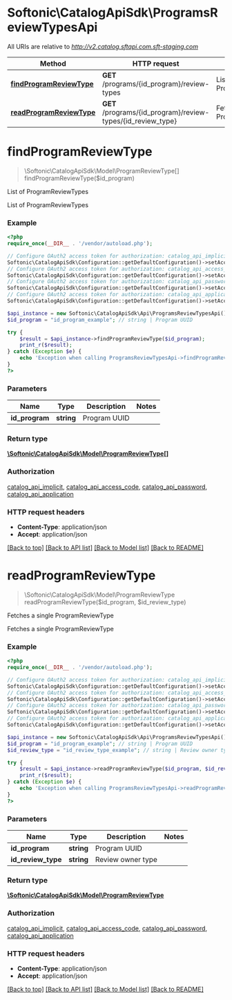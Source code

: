 # Softonic\CatalogApiSdk\ProgramsReviewTypesApi

All URIs are relative to *http://v2.catalog.sftapi.com.sft-staging.com*

Method | HTTP request | Description
------------- | ------------- | -------------
[**findProgramReviewType**](ProgramsReviewTypesApi.md#findProgramReviewType) | **GET** /programs/{id_program}/review-types | List of ProgramReviewTypes
[**readProgramReviewType**](ProgramsReviewTypesApi.md#readProgramReviewType) | **GET** /programs/{id_program}/review-types/{id_review_type} | Fetches a single ProgramReviewType


# **findProgramReviewType**
> \Softonic\CatalogApiSdk\Model\ProgramReviewType[] findProgramReviewType($id_program)

List of ProgramReviewTypes

List of ProgramReviewTypes

### Example
```php
<?php
require_once(__DIR__ . '/vendor/autoload.php');

// Configure OAuth2 access token for authorization: catalog_api_implicit
Softonic\CatalogApiSdk\Configuration::getDefaultConfiguration()->setAccessToken('YOUR_ACCESS_TOKEN');
// Configure OAuth2 access token for authorization: catalog_api_access_code
Softonic\CatalogApiSdk\Configuration::getDefaultConfiguration()->setAccessToken('YOUR_ACCESS_TOKEN');
// Configure OAuth2 access token for authorization: catalog_api_password
Softonic\CatalogApiSdk\Configuration::getDefaultConfiguration()->setAccessToken('YOUR_ACCESS_TOKEN');
// Configure OAuth2 access token for authorization: catalog_api_application
Softonic\CatalogApiSdk\Configuration::getDefaultConfiguration()->setAccessToken('YOUR_ACCESS_TOKEN');

$api_instance = new Softonic\CatalogApiSdk\Api\ProgramsReviewTypesApi();
$id_program = "id_program_example"; // string | Program UUID

try {
    $result = $api_instance->findProgramReviewType($id_program);
    print_r($result);
} catch (Exception $e) {
    echo 'Exception when calling ProgramsReviewTypesApi->findProgramReviewType: ', $e->getMessage(), PHP_EOL;
}
?>
```

### Parameters

Name | Type | Description  | Notes
------------- | ------------- | ------------- | -------------
 **id_program** | **string**| Program UUID |

### Return type

[**\Softonic\CatalogApiSdk\Model\ProgramReviewType[]**](../Model/ProgramReviewType.md)

### Authorization

[catalog_api_implicit](../../README.md#catalog_api_implicit), [catalog_api_access_code](../../README.md#catalog_api_access_code), [catalog_api_password](../../README.md#catalog_api_password), [catalog_api_application](../../README.md#catalog_api_application)

### HTTP request headers

 - **Content-Type**: application/json
 - **Accept**: application/json

[[Back to top]](#) [[Back to API list]](../../README.md#documentation-for-api-endpoints) [[Back to Model list]](../../README.md#documentation-for-models) [[Back to README]](../../README.md)

# **readProgramReviewType**
> \Softonic\CatalogApiSdk\Model\ProgramReviewType readProgramReviewType($id_program, $id_review_type)

Fetches a single ProgramReviewType

Fetches a single ProgramReviewType

### Example
```php
<?php
require_once(__DIR__ . '/vendor/autoload.php');

// Configure OAuth2 access token for authorization: catalog_api_implicit
Softonic\CatalogApiSdk\Configuration::getDefaultConfiguration()->setAccessToken('YOUR_ACCESS_TOKEN');
// Configure OAuth2 access token for authorization: catalog_api_access_code
Softonic\CatalogApiSdk\Configuration::getDefaultConfiguration()->setAccessToken('YOUR_ACCESS_TOKEN');
// Configure OAuth2 access token for authorization: catalog_api_password
Softonic\CatalogApiSdk\Configuration::getDefaultConfiguration()->setAccessToken('YOUR_ACCESS_TOKEN');
// Configure OAuth2 access token for authorization: catalog_api_application
Softonic\CatalogApiSdk\Configuration::getDefaultConfiguration()->setAccessToken('YOUR_ACCESS_TOKEN');

$api_instance = new Softonic\CatalogApiSdk\Api\ProgramsReviewTypesApi();
$id_program = "id_program_example"; // string | Program UUID
$id_review_type = "id_review_type_example"; // string | Review owner type

try {
    $result = $api_instance->readProgramReviewType($id_program, $id_review_type);
    print_r($result);
} catch (Exception $e) {
    echo 'Exception when calling ProgramsReviewTypesApi->readProgramReviewType: ', $e->getMessage(), PHP_EOL;
}
?>
```

### Parameters

Name | Type | Description  | Notes
------------- | ------------- | ------------- | -------------
 **id_program** | **string**| Program UUID |
 **id_review_type** | **string**| Review owner type |

### Return type

[**\Softonic\CatalogApiSdk\Model\ProgramReviewType**](../Model/ProgramReviewType.md)

### Authorization

[catalog_api_implicit](../../README.md#catalog_api_implicit), [catalog_api_access_code](../../README.md#catalog_api_access_code), [catalog_api_password](../../README.md#catalog_api_password), [catalog_api_application](../../README.md#catalog_api_application)

### HTTP request headers

 - **Content-Type**: application/json
 - **Accept**: application/json

[[Back to top]](#) [[Back to API list]](../../README.md#documentation-for-api-endpoints) [[Back to Model list]](../../README.md#documentation-for-models) [[Back to README]](../../README.md)

